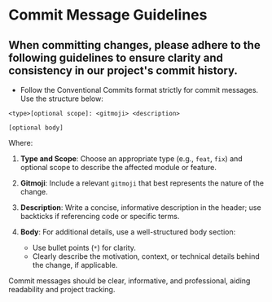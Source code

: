 # Commit Message Guidelines

## When committing changes, please adhere to the following guidelines to ensure clarity and consistency in our project's commit history.

- Follow the Conventional Commits format strictly for commit messages. Use the structure below:

```
<type>[optional scope]: <gitmoji> <description>

[optional body]
```

Where:

1. **Type and Scope**: Choose an appropriate type (e.g., `feat`, `fix`) and optional scope to describe the affected module or feature.

2. **Gitmoji**: Include a relevant `gitmoji` that best represents the nature of the change.

3. **Description**: Write a concise, informative description in the header; use backticks if referencing code or specific terms.

4. **Body**: For additional details, use a well-structured body section:
   - Use bullet points (`*`) for clarity.
   - Clearly describe the motivation, context, or technical details behind the change, if applicable.

Commit messages should be clear, informative, and professional, aiding readability and project tracking.
